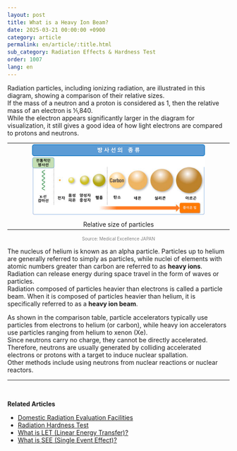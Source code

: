 ```yaml
---
layout: post
title: What is a Heavy Ion Beam?
date: 2025-03-21 00:00:00 +0900
category: article
permalink: en/article/:title.html
sub_category: Radiation Effects & Hardness Test
order: 1007
lang: en
---
```


Radiation particles, including ionizing radiation, are illustrated in this diagram, showing a comparison of their relative sizes.  
If the mass of a neutron and a proton is considered as 1, then the relative mass of an electron is 1⁄1,840.  
While the electron appears significantly larger in the diagram for visualization, it still gives a good idea of how light electrons are compared to protons and neutrons.

<table align="center" style="border: none; border-collapse: collapse;">
  <tr>
    <td align="center" style="border: none;">
      <img src="/assets/Articles/방사선의 종류.png" style="width: 80%; max-width: 1000px;" alt="Relative size of radiation particles">
      <div style="margin-top: 10px;">Relative size of particles</div>
    </td>
  </tr>
</table>
<p style="font-size: 10px; color: gray; text-align: center;">
Source: Medical Excellence JAPAN
</p> 

The nucleus of helium is known as an alpha particle. Particles up to helium are generally referred to simply as particles, while nuclei of elements with atomic numbers greater than carbon are referred to as **heavy ions**.  
Radiation can release energy during space travel in the form of waves or particles.  
Radiation composed of particles heavier than electrons is called a particle beam. When it is composed of particles heavier than helium, it is specifically referred to as a **heavy ion beam**.  

As shown in the comparison table, particle accelerators typically use particles from electrons to helium (or carbon), while heavy ion accelerators use particles ranging from helium to xenon (Xe).  
Since neutrons carry no charge, they cannot be directly accelerated. Therefore, neutrons are usually generated by colliding accelerated electrons or protons with a target to induce nuclear spallation.  
Other methods include using neutrons from nuclear reactions or nuclear reactors.

---

<br/>

**Related Articles**
- [Domestic Radiation Evaluation Facilities](/en/article/19.국내방사선시설.html)
- [Radiation Hardness Test](/en/article/3.방사선-내성-평가.html)
- [What is LET (Linear Energy Transfer)?](/en/article/6.LET.html)
- [What is SEE (Single Event Effect)?](/en/article/1.-SEE.html)
